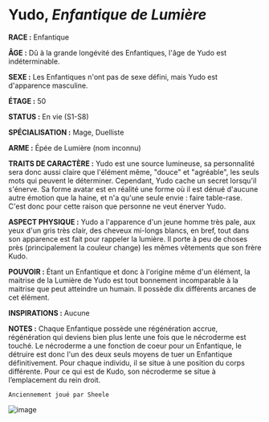 # Yudo, *Enfantique de Lumière*

**RACE :** Enfantique

**ÂGE :** Dû à la grande longévité des Enfantiques, l'âge de Yudo est indéterminable.

**SEXE :** Les Enfantiques n'ont pas de sexe défini, mais Yudo est d'apparence masculine.

**ÉTAGE :** 50

**STATUS :** En vie (S1-S8)

**SPÉCIALISATION :** Mage, Duelliste

**ARME :** Épée de Lumière (nom inconnu)

**TRAITS DE CARACTÈRE :** Yudo est une source lumineuse, sa personnalité sera donc aussi claire que l'élément même, "douce" et "agréable", les seuls mots qui peuvent le déterminer. Cependant, Yudo cache un secret lorsqu'il s'énerve. Sa forme avatar est en réalité une forme où il est dénué d'aucune autre émotion que la haine, et n'a qu'une seule envie : faire table-rase. C'est donc pour cette raison que personne ne veut énerver Yudo.

**ASPECT PHYSIQUE :** Yudo a l'apparence d'un jeune homme très pale, aux yeux d'un gris très clair, des cheveux mi-longs blancs, en bref, tout dans son apparence est fait pour rappeler la lumière. Il porte à peu de choses près (principalement la couleur change) les mêmes vêtements que son frère Kudo.

**POUVOIR :** Étant un Enfantique et donc à l'origine même d'un élément, la maitrise de la Lumière de Yudo est tout bonnement incomparable à la maitrise que peut atteindre un humain. Il possède dix différents arcanes de cet élément.

**INSPIRATIONS :** Aucune

**NOTES :** Chaque Enfantique possède une régénération accrue, régénération qui deviens bien plus lente une fois que le nécroderme est touché. Le nécroderme a une fonction de coeur pour un Enfantique, le détruire est donc l'un des deux seuls moyens de tuer un Enfantique définitivement. Pour chaque individu, il se situe à une position du corps différente. Pour ce qui est de Kudo, son nécroderme se situe à l’emplacement du rein droit.

`Anciennement joué par Sheele`

![image](https://data.enyxia.fr/images/characters/yudo.png)
